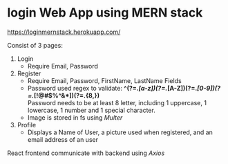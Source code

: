 # login Web App using MERN stack
https://loginmernstack.herokuapp.com/

Consist of 3 pages:
1. Login
    * Require Email, Password  
2. Register
    * Require Email, Password, FirstName, LastName Fields  
    * Password used regex to validate: **^(?=.*[a-z])(?=.*[A-Z])(?=.*[0-9])(?=.*[!@#\$%\^&\*])(?=.{8,})** <br />
      Password needs to be at least 8 letter, including 1 uppercase, 1 lowercase, 1 number and 1 special character.
    * Image is stored in fs using *Multer*
3. Profile
    * Displays a Name of User, a picture used when registered, and an email address of an user
  
React frontend communicate with backend using *Axios*

